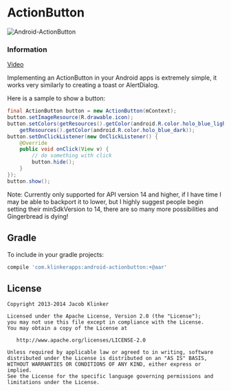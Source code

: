 # ActionButton

![Android-ActionButton](https://raw.githubusercontent.com/klinker41/Android-ActionButton/master/preview.png)

### Information

[Video](https://www.youtube.com/watch?v=AU8RalwVOXU)

Implementing an ActionButton in your Android apps is extremely simple, it works very similarly to creating a toast
or AlertDialog.

Here is a sample to show a button:
``` java
final ActionButton button = new ActionButton(mContext);
button.setImageResource(R.drawable.icon);
button.setColors(getResources().getColor(android.R.color.holo_blue_light),
    getResources().getColor(android.R.color.holo_blue_dark));
button.setOnClickListener(new OnClickListener() {
    @Override
    public void onClick(View v) {
        // do something with click
        button.hide();
    }
});
button.show();
```

Note: Currently only supported for API version 14 and higher, if I have time I may be able to backport it to lower, but
I highly suggest people begin setting their minSdkVersion to 14, there are so many more possibilities and Gingerbread
is dying!

## Gradle

To include in your gradle projects:

```groovy
compile 'com.klinkerapps:android-actionbutton:+@aar'
```
## License

    Copyright 2013-2014 Jacob Klinker

    Licensed under the Apache License, Version 2.0 (the "License");
    you may not use this file except in compliance with the License.
    You may obtain a copy of the License at

       http://www.apache.org/licenses/LICENSE-2.0

    Unless required by applicable law or agreed to in writing, software
    distributed under the License is distributed on an "AS IS" BASIS,
    WITHOUT WARRANTIES OR CONDITIONS OF ANY KIND, either express or implied.
    See the License for the specific language governing permissions and
    limitations under the License.
